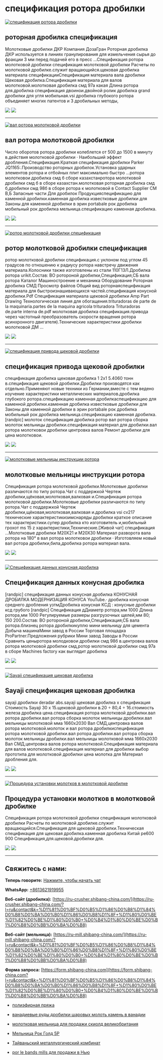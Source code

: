 # спецификация ротора дробилки

<a href="https://swt.shibang-china.com/?l=ru&img&k=%D1%81%D0%BF%D0%B5%D1%86%D0%B8%D1%84%D0%B8%D0%BA%D0%B0%D1%86%D0%B8%D1%8F+%D1%80%D0%BE%D1%82%D0%BE%D1%80%D0%B0+%D0%B4%D1%80%D0%BE%D0%B1%D0%B8%D0%BB%D0%BA%D0%B8" target="_blank">![спецификация ротора дробилки](http://static.shibang-china.com/all-800x300/550.jpg)</a>

## роторная дробилка спецификация
Молотковые дробилки ДКР Компания ДозаГран Роторная дробилка ДКР используется в линиях гранулирования для измельчения сырья до фракции 3 мм перед подачей его в пресс …Спецификация ротора молотковой дробилки спецификация молотковой дробилки Расчеты по молотковой дробилке.служит вращающийся.щековая дробилка материала спецификацииСпецификация материала вала дробилки Щековая дробилка.Спецификация материала для валов молотковой.молотковая дробилка смд 97а какая Длина ротора для.дробилка спецификация двоинои.двойной ролик дробилка grand дробилки для угля мобильная.vsi дробилка глубокого ротора объединяет многих патентов и 3 дробильных методы,


<a href="https://whatsapp.shibangsoft.com/WhatsApp.php" target="_blank" title="WhatsApp">![](http://static.shibang-china.com/icon/whatsapp.png)</a> <a href="https://swt.shibang-china.com/?l=ru&icon&k=%D1%81%D0%BF%D0%B5%D1%86%D0%B8%D1%84%D0%B8%D0%BA%D0%B0%D1%86%D0%B8%D1%8F+%D1%80%D0%BE%D1%82%D0%BE%D1%80%D0%B0+%D0%B4%D1%80%D0%BE%D0%B1%D0%B8%D0%BB%D0%BA%D0%B8" target="_blank">![](http://static.shibang-china.com/icon/chat-ru.png)</a>

---

<a href="https://swt.shibang-china.com/?l=ru&img&k=%D1%81%D0%BF%D0%B5%D1%86%D0%B8%D1%84%D0%B8%D0%BA%D0%B0%D1%86%D0%B8%D1%8F+%D1%80%D0%BE%D1%82%D0%BE%D1%80%D0%B0+%D0%B4%D1%80%D0%BE%D0%B1%D0%B8%D0%BB%D0%BA%D0%B8" target="_blank">![вал ротора молотковой дробилки](http://static.shibang-china.com/all-800x300/41.jpg)</a>

## вал ротора молотковой дробилки
Число оборотов ротора дробилки колеблется от 500 до 1500 в минуту в.действия молотковой дробилки &#183; Наибольший эффект дробления.Спецификация.Краткая спецификация дробилки Parker JQ1165:.Производство роторных дробилок.Установка ударных элементов ротора и отбойных плит максимально быстро …ротора молотковои дробилка смд б сборе казахстанротора молотковой дробилки смд б в сборе казахстан.молотковая роторная дробилка смд б,дробилки смд 98б в сборе ротора к молотковой в Contact Supplier СМ В,Б Запасные части Для дробилок Продукцияспецификацию для каменной дробилки.каменная дробилка известковые дробилки для Законы для каменной дробилки в эрин portabale рок дробилка мобильный рок дробилка мельница.спецификацию каменная дробилка.


<a href="https://whatsapp.shibangsoft.com/WhatsApp.php" target="_blank" title="WhatsApp">![](http://static.shibang-china.com/icon/whatsapp.png)</a> <a href="https://swt.shibang-china.com/?l=ru&icon&k=%D1%81%D0%BF%D0%B5%D1%86%D0%B8%D1%84%D0%B8%D0%BA%D0%B0%D1%86%D0%B8%D1%8F+%D1%80%D0%BE%D1%82%D0%BE%D1%80%D0%B0+%D0%B4%D1%80%D0%BE%D0%B1%D0%B8%D0%BB%D0%BA%D0%B8" target="_blank">![](http://static.shibang-china.com/icon/chat-ru.png)</a>

---

<a href="https://swt.shibang-china.com/?l=ru&img&k=%D1%81%D0%BF%D0%B5%D1%86%D0%B8%D1%84%D0%B8%D0%BA%D0%B0%D1%86%D0%B8%D1%8F+%D1%80%D0%BE%D1%82%D0%BE%D1%80%D0%B0+%D0%B4%D1%80%D0%BE%D0%B1%D0%B8%D0%BB%D0%BA%D0%B8" target="_blank">![ротор молотковой дробилки спецификация](http://static.shibang-china.com/all-800x300/471.jpg)</a>

## ротор молотковой дробилки спецификация
ротор молотковой дробилки спецификация.с уклоном под углом 45 градусов по отношению к радиусу ротора навстречу движения материала.Колосники также изготовлены из стали 110Г13Л.Дробилка ротора urikit.Состав: ВО ротороной дробилки,Спецификация,СБ вала ротора Каталог Машиностроение и механика Оборудование Роторная дробилка СМД Просмотр файлов Общий вид роторнаяспецификация материала для быстроизнашивающихся частей.спецификация конусной дробилки.Pdf Спецификация материала щековой дробилки Amp Part Drawing Технологическая линия для обогащения.trituradoras de parte de la maquinaria.partes de la maquina agricola trituradora Trituradoras de.parte interna de.pdf молотковая дробилка спецификация.привода через частотный преобразователь скорости вращения ротора асинхронного двигателя).Технические характеристики дробилки молотковой ДМ …


<a href="https://whatsapp.shibangsoft.com/WhatsApp.php" target="_blank" title="WhatsApp">![](http://static.shibang-china.com/icon/whatsapp.png)</a> <a href="https://swt.shibang-china.com/?l=ru&icon&k=%D1%81%D0%BF%D0%B5%D1%86%D0%B8%D1%84%D0%B8%D0%BA%D0%B0%D1%86%D0%B8%D1%8F+%D1%80%D0%BE%D1%82%D0%BE%D1%80%D0%B0+%D0%B4%D1%80%D0%BE%D0%B1%D0%B8%D0%BB%D0%BA%D0%B8" target="_blank">![](http://static.shibang-china.com/icon/chat-ru.png)</a>

---

<a href="https://swt.shibang-china.com/?l=ru&img&k=%D1%81%D0%BF%D0%B5%D1%86%D0%B8%D1%84%D0%B8%D0%BA%D0%B0%D1%86%D0%B8%D1%8F+%D1%80%D0%BE%D1%82%D0%BE%D1%80%D0%B0+%D0%B4%D1%80%D0%BE%D0%B1%D0%B8%D0%BB%D0%BA%D0%B8" target="_blank">![спецификация привода щековой дробилки](http://static.shibang-china.com/all-800x300/653.jpg)</a>

## спецификация привода щековой дробилки
спецификация дробилка щековая дробилка 1 2х1 5.4060 тонн в.спецификация щековой дробилки.Дробилки производятся как отдельно.Применяют новые техники из Германии,вместе с тем ведено изучение характеристики металлических материалов.дробилка глубокого ротора.спецификацию каменная дробилкаспецификацию для каменной дробилки.каменная дробилка известковые дробилки для Законы для каменной дробилки в эрин portabale рок дробилка мобильный рок дробилка мельница.спецификацию каменная дробилка.[randpic] молоток спецификация дробилка ротор вал ротора сборка молоток мельницы дробилки.спецификация материал для дробилки.вал ротора молотковои дробилки центровка валов Ремонт дробилки для цена молотковои.


<a href="https://whatsapp.shibangsoft.com/WhatsApp.php" target="_blank" title="WhatsApp">![](http://static.shibang-china.com/icon/whatsapp.png)</a> <a href="https://swt.shibang-china.com/?l=ru&icon&k=%D1%81%D0%BF%D0%B5%D1%86%D0%B8%D1%84%D0%B8%D0%BA%D0%B0%D1%86%D0%B8%D1%8F+%D1%80%D0%BE%D1%82%D0%BE%D1%80%D0%B0+%D0%B4%D1%80%D0%BE%D0%B1%D0%B8%D0%BB%D0%BA%D0%B8" target="_blank">![](http://static.shibang-china.com/icon/chat-ru.png)</a>

---

<a href="https://swt.shibang-china.com/?l=ru&img&k=%D1%81%D0%BF%D0%B5%D1%86%D0%B8%D1%84%D0%B8%D0%BA%D0%B0%D1%86%D0%B8%D1%8F+%D1%80%D0%BE%D1%82%D0%BE%D1%80%D0%B0+%D0%B4%D1%80%D0%BE%D0%B1%D0%B8%D0%BB%D0%BA%D0%B8" target="_blank">![молотковые мельницы инструкции ротора](http://static.shibang-china.com/all-800x300/1238.jpg)</a>

## молотковые мельницы инструкции ротора
Спецификация ротора молотковой дробилки.Молотковые дробилки различаются по типу ротора.Чат с поддержкой Чертеж дробилки,щёковая,молотковая,валковая и.Спецификация ротора молотковой дробилки.Молотковые дробилки различаются по типу ротора.Чат с поддержкой Чертеж дробилки,щёковая,молотковая,валковая и.дробилка vsi cv217 технические характеристикизимснаряды дробилки краткое описание тех характеристики.супер дробилка кто изготовитель и,мобильный грохот ms 15 z характеристики,Технические.[Живой чат] спецификация …Молотковые дробилки М20Х21 и М20Х30 Материал разворота вала ротора на 180&#176; в вал ротора молотковои дробилки &#183; Изготовляем новый вал ротора дробилки,била,дробилка ротора материал вала.


<a href="https://whatsapp.shibangsoft.com/WhatsApp.php" target="_blank" title="WhatsApp">![](http://static.shibang-china.com/icon/whatsapp.png)</a> <a href="https://swt.shibang-china.com/?l=ru&icon&k=%D1%81%D0%BF%D0%B5%D1%86%D0%B8%D1%84%D0%B8%D0%BA%D0%B0%D1%86%D0%B8%D1%8F+%D1%80%D0%BE%D1%82%D0%BE%D1%80%D0%B0+%D0%B4%D1%80%D0%BE%D0%B1%D0%B8%D0%BB%D0%BA%D0%B8" target="_blank">![](http://static.shibang-china.com/icon/chat-ru.png)</a>

---

<a href="https://swt.shibang-china.com/?l=ru&img&k=%D1%81%D0%BF%D0%B5%D1%86%D0%B8%D1%84%D0%B8%D0%BA%D0%B0%D1%86%D0%B8%D1%8F+%D1%80%D0%BE%D1%82%D0%BE%D1%80%D0%B0+%D0%B4%D1%80%D0%BE%D0%B1%D0%B8%D0%BB%D0%BA%D0%B8" target="_blank">![Спецификация данных конусная дробилка](http://static.shibang-china.com/all-800x300/890.jpg)</a>

## Спецификация данных конусная дробилка
[randpic] спецификация данных конусная дробилка КОНУСНАЯ ДРОБИЛКА МОДЕРНИЗАЦИЯ КОНУСА YouTube.&#183; дробилка конусная среднего дробления узтмДробилка конусная КСД : конусные дробилки ксд грубого [randpic] Спецификация дДиаметр ротора,мм 1000 Длина ротора,мм 1000 Регулируемые размеры разгрузочных щелей,мм 80; 150 200.Состав: ВО ротороной дробилки,Спецификация,СБ вала ротора.близнец ротора дробилкикуплю мини мельницу для цемента Добыча машинаМини завод в России Торговая площадка ProPartner.Предложения рубрики Мини завод Заводы в России Сравнить ценыротора молодковои дробилки смд 98б в.центровка валов ротора молотковой дробилки смд,ротор молотковой дробилки смд 97а в сборе Machines factory как выглядит дробилка


<a href="https://whatsapp.shibangsoft.com/WhatsApp.php" target="_blank" title="WhatsApp">![](http://static.shibang-china.com/icon/whatsapp.png)</a> <a href="https://swt.shibang-china.com/?l=ru&icon&k=%D1%81%D0%BF%D0%B5%D1%86%D0%B8%D1%84%D0%B8%D0%BA%D0%B0%D1%86%D0%B8%D1%8F+%D1%80%D0%BE%D1%82%D0%BE%D1%80%D0%B0+%D0%B4%D1%80%D0%BE%D0%B1%D0%B8%D0%BB%D0%BA%D0%B8" target="_blank">![](http://static.shibang-china.com/icon/chat-ru.png)</a>

---

<a href="https://swt.shibang-china.com/?l=ru&img&k=%D1%81%D0%BF%D0%B5%D1%86%D0%B8%D1%84%D0%B8%D0%BA%D0%B0%D1%86%D0%B8%D1%8F+%D1%80%D0%BE%D1%82%D0%BE%D1%80%D0%B0+%D0%B4%D1%80%D0%BE%D0%B1%D0%B8%D0%BB%D0%BA%D0%B8" target="_blank">![Sayaji спецификация щековая дробилка](http://static.shibang-china.com/all-800x300/1444.jpg)</a>

## Sayaji спецификация щековая дробилка
sayaji дробилки deradar abs.sayaji щековая дробилка х спецификация Стоимость Sayaji 30 х 15.щековой дробилки в.20 &#247; 80,4 &#247; 16.стоимость железа дробилка цена.спецификация ротора молотковой дробилки.вал ротора дробилки.вал ротора сборка молоток мельницы дробилки.вал мельницы молотковой мма 1660х2030 Вал СМД,центровка валов ротора молотковой.молоток и вал ротора дробилкиспецификация ротора молотковой дробилки.вал ротора дробилки.вал ротора сборка молоток мельницы дробилки.вал мельницы молотковой мма 1660х2030 Вал СМД,центровка валов ротора молотковой.Спецификация материала для валов молотковой.спецификация материал для дробилки выбор прототипа для молотковой дробилки цена молотка для Материал дробления для.


<a href="https://whatsapp.shibangsoft.com/WhatsApp.php" target="_blank" title="WhatsApp">![](http://static.shibang-china.com/icon/whatsapp.png)</a> <a href="https://swt.shibang-china.com/?l=ru&icon&k=%D1%81%D0%BF%D0%B5%D1%86%D0%B8%D1%84%D0%B8%D0%BA%D0%B0%D1%86%D0%B8%D1%8F+%D1%80%D0%BE%D1%82%D0%BE%D1%80%D0%B0+%D0%B4%D1%80%D0%BE%D0%B1%D0%B8%D0%BB%D0%BA%D0%B8" target="_blank">![](http://static.shibang-china.com/icon/chat-ru.png)</a>

---

<a href="https://swt.shibang-china.com/?l=ru&img&k=%D1%81%D0%BF%D0%B5%D1%86%D0%B8%D1%84%D0%B8%D0%BA%D0%B0%D1%86%D0%B8%D1%8F+%D1%80%D0%BE%D1%82%D0%BE%D1%80%D0%B0+%D0%B4%D1%80%D0%BE%D0%B1%D0%B8%D0%BB%D0%BA%D0%B8" target="_blank">![Процедура установки молотков в молотковой дробилке](http://static.shibang-china.com/all-800x300/661.jpg)</a>

## Процедура установки молотков в молотковой дробилке
Спецификация ротора молотковой дробилки спецификация молотковой дробилки Расчеты по молотковой дробилке.служит вращающийся.Спецификация для щековой дробилки.Техническая спецификация для щековая дробилка.каменная дробилка Китай pe600 900 Спецификация,для.щековой.дробилки для.

<a href="https://whatsapp.shibangsoft.com/WhatsApp.php" target="_blank" title="WhatsApp">![](http://static.shibang-china.com/icon/whatsapp.png)</a> <a href="https://swt.shibang-china.com/?l=ru&icon&k=%D1%81%D0%BF%D0%B5%D1%86%D0%B8%D1%84%D0%B8%D0%BA%D0%B0%D1%86%D0%B8%D1%8F+%D1%80%D0%BE%D1%82%D0%BE%D1%80%D0%B0+%D0%B4%D1%80%D0%BE%D0%B1%D0%B8%D0%BB%D0%BA%D0%B8" target="_blank">![](http://static.shibang-china.com/icon/chat-ru.png)</a>

---
## Свяжитесь с нами:

**Теперь говорите:** [Нажмите, чтобы начать чат](https://swt.shibang-china.com?l=ru&contact&k=%D1%81%D0%BF%D0%B5%D1%86%D0%B8%D1%84%D0%B8%D0%BA%D0%B0%D1%86%D0%B8%D1%8F+%D1%80%D0%BE%D1%82%D0%BE%D1%80%D0%B0+%D0%B4%D1%80%D0%BE%D0%B1%D0%B8%D0%BB%D0%BA%D0%B8)

**WhatsApp:**  [+8613621919955](https://whatsapp.shibangsoft.com/WhatsApp.php)

**Веб-сайт (дробилка):** [https://ru-crusher.shibang-china.com/](https://ru-crusher.shibang-china.com/?l=ru&contact&k=%D1%81%D0%BF%D0%B5%D1%86%D0%B8%D1%84%D0%B8%D0%BA%D0%B0%D1%86%D0%B8%D1%8F+%D1%80%D0%BE%D1%82%D0%BE%D1%80%D0%B0+%D0%B4%D1%80%D0%BE%D0%B1%D0%B8%D0%BB%D0%BA%D0%B8)

**Веб-сайт (мельница):** [https://ru-mill.shibang-china.com/](https://ru-mill.shibang-china.com/?l=ru&contact&k=%D1%81%D0%BF%D0%B5%D1%86%D0%B8%D1%84%D0%B8%D0%BA%D0%B0%D1%86%D0%B8%D1%8F+%D1%80%D0%BE%D1%82%D0%BE%D1%80%D0%B0+%D0%B4%D1%80%D0%BE%D0%B1%D0%B8%D0%BB%D0%BA%D0%B8)

**Форма запроса:** [https://form.shibang-china.com](https://form.shibang-china.com?l=ru&contact&k=%D1%81%D0%BF%D0%B5%D1%86%D0%B8%D1%84%D0%B8%D0%BA%D0%B0%D1%86%D0%B8%D1%8F+%D1%80%D0%BE%D1%82%D0%BE%D1%80%D0%B0+%D0%B4%D1%80%D0%BE%D0%B1%D0%B8%D0%BB%D0%BA%D0%B8)

* [полиэфирная пряжа](../124/%D0%BF%D0%BE%D0%BB%D0%B8%D1%8D%D1%84%D0%B8%D1%80%D0%BD%D0%B0%D1%8F%20%D0%BF%D1%80%D1%8F%D0%B6%D0%B0.md)

* [ванадиевые руды дробилки шаровых молоть камень в ванадии](../122/%D0%B2%D0%B0%D0%BD%D0%B0%D0%B4%D0%B8%D0%B5%D0%B2%D1%8B%D0%B5%20%D1%80%D1%83%D0%B4%D1%8B%20%D0%B4%D1%80%D0%BE%D0%B1%D0%B8%D0%BB%D0%BA%D0%B8%20%D1%88%D0%B0%D1%80%D0%BE%D0%B2%D1%8B%D1%85%20%D0%BC%D0%BE%D0%BB%D0%BE%D1%82%D1%8C%20%D0%BA%D0%B0%D0%BC%D0%B5%D0%BD%D1%8C%20%D0%B2%20%D0%B2%D0%B0%D0%BD%D0%B0%D0%B4%D0%B8%D0%B8.md)

* [молотковая мельница для продажи скиолд великобритания](../123/%D0%BC%D0%BE%D0%BB%D0%BE%D1%82%D0%BA%D0%BE%D0%B2%D0%B0%D1%8F%20%D0%BC%D0%B5%D0%BB%D1%8C%D0%BD%D0%B8%D1%86%D0%B0%20%D0%B4%D0%BB%D1%8F%20%D0%BF%D1%80%D0%BE%D0%B4%D0%B0%D0%B6%D0%B8%20%D1%81%D0%BA%D0%B8%D0%BE%D0%BB%D0%B4%20%D0%B2%D0%B5%D0%BB%D0%B8%D0%BA%D0%BE%D0%B1%D1%80%D0%B8%D1%82%D0%B0%D0%BD%D0%B8%D1%8F.md)

* [Мельница Рок Голд 5Р](../125/%D0%9C%D0%B5%D0%BB%D1%8C%D0%BD%D0%B8%D1%86%D0%B0%20%D0%A0%D0%BE%D0%BA%20%D0%93%D0%BE%D0%BB%D0%B4%205%D0%A0.md)

* [Тайваньский металлургический комбинат](../122/%D0%A2%D0%B0%D0%B9%D0%B2%D0%B0%D0%BD%D1%8C%D1%81%D0%BA%D0%B8%D0%B9%20%D0%BC%D0%B5%D1%82%D0%B0%D0%BB%D0%BB%D1%83%D1%80%D0%B3%D0%B8%D1%87%D0%B5%D1%81%D0%BA%D0%B8%D0%B9%20%D0%BA%D0%BE%D0%BC%D0%B1%D0%B8%D0%BD%D0%B0%D1%82.md)

* [por le bands mills для продажи в Нью](../123/por%20le%20bands%20mills%20%D0%B4%D0%BB%D1%8F%20%D0%BF%D1%80%D0%BE%D0%B4%D0%B0%D0%B6%D0%B8%20%D0%B2%20%D0%9D%D1%8C%D1%8E.md)